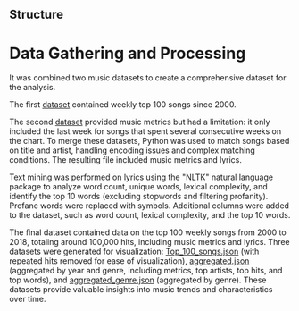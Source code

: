 ## Structure
# Data Gathering and Processing

It was combined two music datasets to create a comprehensive dataset for the analysis.

The first [dataset](http://www.umdmusic.com/) contained weekly top 100 songs since 2000.

The second [dataset](https://data.world/typhon/billboard-hot-100-songs-2000-2018-w-spotify-data-lyrics) provided music metrics but had a limitation: it only included the last week for songs that spent several consecutive weeks on the chart. To merge these datasets, Python was used to match songs based on title and artist, handling encoding issues and complex matching conditions. The resulting file included music metrics and lyrics.

Text mining was performed on lyrics using the "NLTK" natural language package to analyze word count, unique words, lexical complexity, and identify the top 10 words (excluding stopwords and filtering profanity). Profane words were replaced with symbols. Additional columns were added to the dataset, such as word count, lexical complexity, and the top 10 words.

The final dataset contained data on the top 100 weekly songs from 2000 to 2018, totaling around 100,000 hits, including music metrics and lyrics. Three datasets were generated for visualization: [Top_100_songs.json](/top_100_songs.json) (with repeated hits removed for ease of visualization), [aggregated.json](\aggregated_genre.json) (aggregated by year and genre, including metrics, top artists, top hits, and top words), and [aggregated_genre.json]() (aggregated by genre). These datasets provide valuable insights into music trends and characteristics over time.
